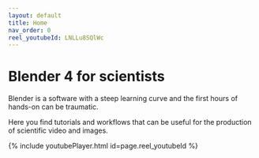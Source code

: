 ```yaml
---
layout: default
title: Home
nav_order: 0
reel_youtubeId: LNLLu8SQlWc
---
```



# Blender 4 for scientists

Blender is a software with a steep learning curve and the first hours of hands-on can be traumatic. 

Here you find tutorials and workflows that can be useful for the production of scientific video and images.

{% include youtubePlayer.html id=page.reel_youtubeId %}

